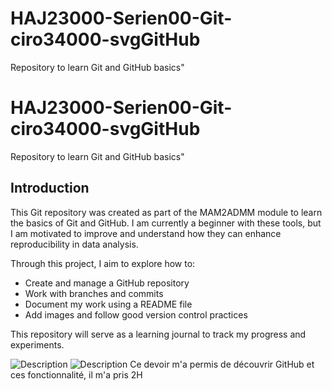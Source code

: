 # HAJ23000-Serien00-Git-ciro34000-svgGitHub
Repository to learn Git and GitHub basics"
# HAJ23000-Serien00-Git-ciro34000-svgGitHub
Repository to learn Git and GitHub basics"
## Introduction

This Git repository was created as part of the MAM2ADMM module to learn the basics of Git and GitHub. I am currently a beginner with these tools, but I am motivated to improve and understand how they can enhance reproducibility in data analysis.

Through this project, I aim to explore how to:
- Create and manage a GitHub repository
- Work with branches and commits
- Document my work using a README file
- Add images and follow good version control practices

This repository will serve as a learning journal to track my progress and experiments.

![Description](https://https://www.google.com/url?sa=i&url=https%3A%2F%2Fwww.lamborghini.com%2Ffr-en%2Fhistoire%2Fhuracan-evo&psig=AOvVaw0Sc0DLhFTCqZXkdXee3BbA&ust=1759441882166000&source=images&cd=vfe&opi=89978449&ved=0CBUQjRxqFwoTCJCkufX9g5ADFQAAAAAdAAAAABAf/image.png)
![Description](/Users/walane/Documents/GitHub/HAJ23000-Serien00-Git-ciro34000-svgGitHub/Red_Ferrari_Roma.png)
Ce devoir m'a permis de découvrir GitHub et ces fonctionnalité, il m'a pris 2H